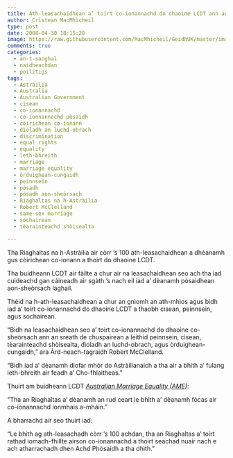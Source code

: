 ```yaml
---
title: Ath-leasachaidhean a’ toirt co-ionannachd do dhaoine LCDT ann an Astràilia
author: Crìstean MacMhìcheil
type: post
date: 2008-04-30 18:15:28
image: https://raw.githubusercontent.com/MacMhicheil/GeidhUK/master/images/2008-04-30-ath-leasachaidhean-a-toirt-co-ionannachd-do-dhaoine-lcdt-ann-an-astrailia.jpg
comments: true
categories:
  - an-t-saoghal
  - naidheachdan
  - poilitigs
tags:
  - Astràilia
  - Australia
  - Australian Government
  - cìsean
  - co-ionannachd
  - co-ionnannachd pòsaidh
  - còirichean co-ionann
  - dìoladh an luchd-obrach
  - discrimination
  - equal rights
  - equality
  - leth-bhreith
  - marriage
  - marriage equality
  - òrduighean-cungaidh
  - peinnsein
  - pòsadh
  - pòsadh aon-sheòrsach
  - Riaghaltas na h-Astràilia
  - Robert McClelland
  - same-sex marriage
  - sochairean
  - tèarainteachd shòisealta

---
```

Tha Riaghaltas na h-Astràilia air còrr &#8217;s 100 ath-leasachaidhean a dhèanamh gus còirichean co-ionann a thoirt do dhaoine LCDT.

<!--more-->

Tha buidheann LCDT air fàilte a chur air na leasachaidhean seo ach tha iad cuideachd gan càineadh air sgàth &#8217;s nach eil iad a&#8217; dèanamh pòsaidhean aon-sheòrsach laghail.

Thèid na h-ath-leasachaidhean a chur an gnìomh an ath-mhìos agus bidh iad a&#8217; toirt co-ionannachd do dhaoine LCDT a thaobh cìsean, peinnsein, agus sochairean.

&#8220;Bidh na leasachaidhean seo a&#8217; toirt co-ionannachd do dhaoine co-sheòrsach ann an sreath de chuspairean a leithid peinnsein, cìsean, tèarainteachd shòisealta, dìoladh an luchd-obrach, agus òrduighean-cungaidh,&#8221; ara Àrd-neach-tagraidh Robert McClelland.

&#8220;Bidh iad a&#8217; dèanamh diofar mhòr do Astràilianaich a tha air a bhith a&#8217; fulang leth-bhreith air feadh a&#8217; Cho-fhlaitheas.&#8221;

Thuirt am buidheann LCDT _[Australian Marriage Equality (AME)][1]_:

&#8220;Tha an Riaghaltas a&#8217; dèanamh an rud ceart le bhith a&#8217; dèanamh fòcas air co-ionannachd ionmhais a-mhàin.&#8221;

A bharrachd air seo thuirt iad:

&#8220;Le bhith ag ath-leasachadh còrr &#8217;s 100 achdan, tha an Riaghaltas a&#8217; toirt rathad iomadh-fhillte airson co-ionannachd a thoirt seachad nuair nach e ach atharrachadh dhen Achd Phòsaidh a tha dhìth.&#8221;

 [1]: http://www.australianmarriageequality.com/ "Làrach-lìn aig AME"
